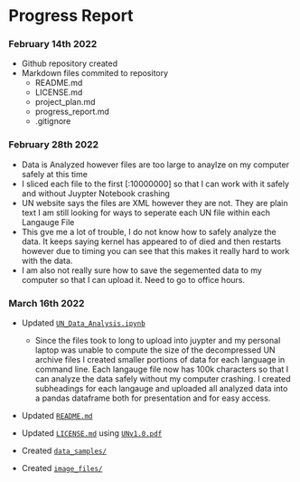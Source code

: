 
# Progress Report
### February 14th 2022
- Github repository created
- Markdown files commited to repository 
     -  README.md
     -  LICENSE.md
     -  project_plan.md
     -  progress_report.md
     -  .gitignore
### February 28th 2022
- Data is Analyzed however files are too large to anaylze on my computer safely at this time
- I sliced each file to the first [:10000000] so that I can work with it safely and without Juypter Notebook crashing
- UN website says the files are XML however they are not. They are plain text I am still looking for ways to seperate each UN file within each Langauge File
- This gve me a lot of trouble, I do not know how to safely analyze the data. It keeps saying kernel has appeared to of died and then restarts however due to timing you can see that this makes it really hard to work with the data. 
- I am also not really sure how to save the segemented data to my computer so that I can upload it. Need to go to office hours.
### March 16th 2022

- Updated [`UN_Data_Analysis.ipynb`](UN_Data_Analysis.ipynb)

     - Since the files took to long to upload into juypter and my personal laptop was unable to compute the size of the decompressed UN archive files I created smaller portions of data for each language in command line. Each langauge file now has 100k characters so that I can analyze the data safely without my computer crashing. I created subheadings for each langauge and uploaded all analyzed data into a pandas dataframe both for presentation and for easy access.

- Updated [`README.md`](README.MD)

- Updated [`LICENSE.md`](LICENSE.md) using [`UNv1.0.pdf`](UNv1.0.pdf)

- Created [`data_samples/`](data_samples/)

- Created [`image_files/`](image_files/)

